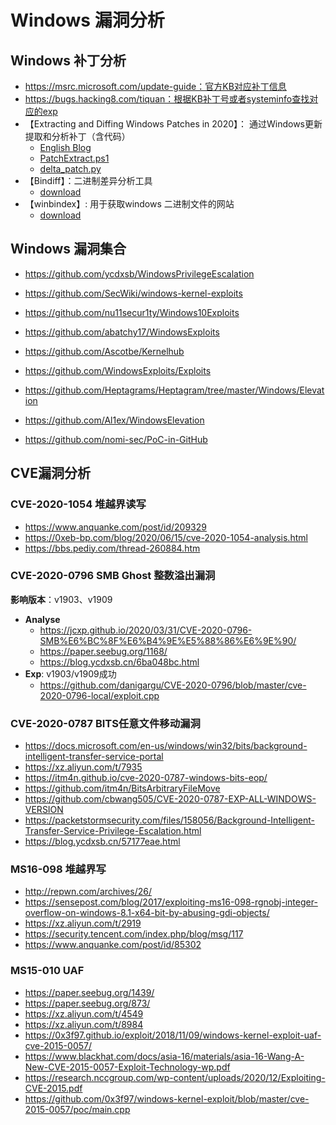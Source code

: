 # Windows 漏洞分析

## Windows 补丁分析

- https://msrc.microsoft.com/update-guide：官方KB对应补丁信息
- https://bugs.hacking8.com/tiquan：根据KB补丁号或者systeminfo查找对应的exp
- 【Extracting and Diffing Windows Patches in 2020】： 通过Windows更新提取和分析补丁（含代码）
  -  [English Blog](https://wumb0.in/extracting-and-diffing-ms-patches-in-2020.html)
  -  [PatchExtract.ps1](https://gist.github.com/wumb0/306f97dc8376c6f53b9f9865f60b4fb5#file-patchextract-ps1)
  -  [delta_patch.py](https://gist.github.com/wumb0/9542469e3915953f7ae02d63998d2553#file-delta_patch-py)
- 【Bindiff】：二进制差异分析工具
  - [download](https://www.zynamics.com/bindiff.html)
- 【winbindex】: 用于获取windows 二进制文件的网站
  - [download](https://github.com/m417z/winbindex)

## Windows 漏洞集合

- https://github.com/ycdxsb/WindowsPrivilegeEscalation

- https://github.com/SecWiki/windows-kernel-exploits
- https://github.com/nu11secur1ty/Windows10Exploits
- https://github.com/abatchy17/WindowsExploits
- https://github.com/Ascotbe/Kernelhub
- https://github.com/WindowsExploits/Exploits
- https://github.com/Heptagrams/Heptagram/tree/master/Windows/Elevation
- https://github.com/Al1ex/WindowsElevation
- https://github.com/nomi-sec/PoC-in-GitHub

## CVE漏洞分析

### CVE-2020-1054 堆越界读写

- https://www.anquanke.com/post/id/209329
- https://0xeb-bp.com/blog/2020/06/15/cve-2020-1054-analysis.html
- https://bbs.pediy.com/thread-260884.htm

### CVE-2020-0796 SMB Ghost 整数溢出漏洞

**影响版本**：v1903、v1909

- **Analyse**
  - https://jcxp.github.io/2020/03/31/CVE-2020-0796-SMB%E6%BC%8F%E6%B4%9E%E5%88%86%E6%9E%90/
  - https://paper.seebug.org/1168/
  - https://blog.ycdxsb.cn/6ba048bc.html
- **Exp**: v1903/v1909成功
  -  https://github.com/danigargu/CVE-2020-0796/blob/master/cve-2020-0796-local/exploit.cpp

### CVE-2020-0787 BITS任意文件移动漏洞

- https://docs.microsoft.com/en-us/windows/win32/bits/background-intelligent-transfer-service-portal
- https://xz.aliyun.com/t/7935
- https://itm4n.github.io/cve-2020-0787-windows-bits-eop/
- https://github.com/itm4n/BitsArbitraryFileMove
- https://github.com/cbwang505/CVE-2020-0787-EXP-ALL-WINDOWS-VERSION
- https://packetstormsecurity.com/files/158056/Background-Intelligent-Transfer-Service-Privilege-Escalation.html
- https://blog.ycdxsb.cn/57177eae.html

### MS16-098 堆越界写

- http://repwn.com/archives/26/
- https://sensepost.com/blog/2017/exploiting-ms16-098-rgnobj-integer-overflow-on-windows-8.1-x64-bit-by-abusing-gdi-objects/
- https://xz.aliyun.com/t/2919
- https://security.tencent.com/index.php/blog/msg/117
- https://www.anquanke.com/post/id/85302

### MS15-010 UAF

- https://paper.seebug.org/1439/
- https://paper.seebug.org/873/
- https://xz.aliyun.com/t/4549
- https://xz.aliyun.com/t/8984
- https://0x3f97.github.io/exploit/2018/11/09/windows-kernel-exploit-uaf-cve-2015-0057/
- https://www.blackhat.com/docs/asia-16/materials/asia-16-Wang-A-New-CVE-2015-0057-Exploit-Technology-wp.pdf
- https://research.nccgroup.com/wp-content/uploads/2020/12/Exploiting-CVE-2015.pdf
- https://github.com/0x3f97/windows-kernel-exploit/blob/master/cve-2015-0057/poc/main.cpp